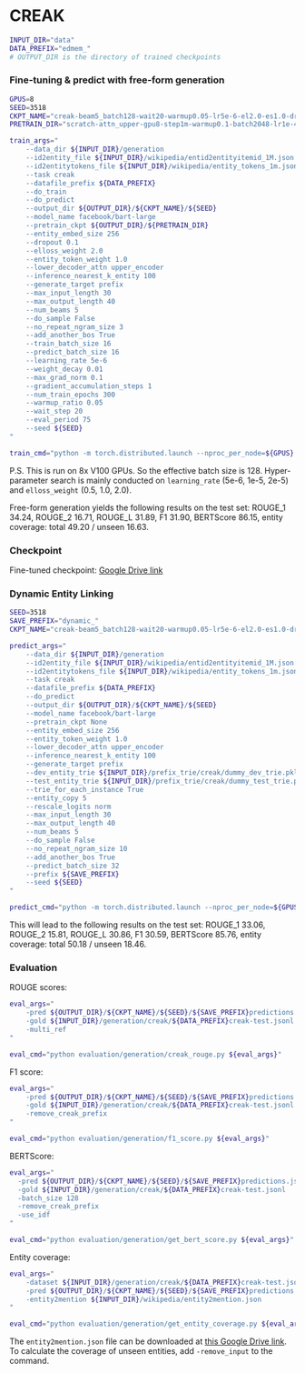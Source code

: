 # CREAK

```bash
INPUT_DIR="data"
DATA_PREFIX="edmem_"
# OUTPUT_DIR is the directory of trained checkpoints
```

### Fine-tuning & predict with free-form generation

```bash
GPUS=8
SEED=3518
CKPT_NAME="creak-beam5_batch128-wait20-warmup0.05-lr5e-6-el2.0-es1.0-dropout0.1-eval75"
PRETRAIN_DIR="scratch-attn_upper-gpu8-step1m-warmup0.1-batch2048-lr1e-4-norm0.1-ssm0.5-mlm0.3-el1.0/checkpoint-1000000"

train_args="
    --data_dir ${INPUT_DIR}/generation
    --id2entity_file ${INPUT_DIR}/wikipedia/entid2entityitemid_1M.json
    --id2entitytokens_file ${INPUT_DIR}/wikipedia/entity_tokens_1m.json
    --task creak
    --datafile_prefix ${DATA_PREFIX}
    --do_train
    --do_predict
    --output_dir ${OUTPUT_DIR}/${CKPT_NAME}/${SEED}
    --model_name facebook/bart-large
    --pretrain_ckpt ${OUTPUT_DIR}/${PRETRAIN_DIR}
    --entity_embed_size 256
    --dropout 0.1
    --elloss_weight 2.0
    --entity_token_weight 1.0
    --lower_decoder_attn upper_encoder
    --inference_nearest_k_entity 100
    --generate_target prefix
    --max_input_length 30
    --max_output_length 40
    --num_beams 5
    --do_sample False
    --no_repeat_ngram_size 3
    --add_another_bos True
    --train_batch_size 16
    --predict_batch_size 16
    --learning_rate 5e-6
    --weight_decay 0.01
    --max_grad_norm 0.1
    --gradient_accumulation_steps 1
    --num_train_epochs 300
    --warmup_ratio 0.05
    --wait_step 20
    --eval_period 75
    --seed ${SEED}
"

train_cmd="python -m torch.distributed.launch --nproc_per_node=${GPUS} src/run_generation.py ${train_args}"
```
P.S. This is run on 8x V100 GPUs. So the effective batch size is 128. Hyper-parameter search is mainly conducted on `learning_rate` (5e-6, 1e-5, 2e-5) and `elloss_weight` (0.5, 1.0, 2.0).

Free-form generation yields the following results on the test set: ROUGE_1 34.24, ROUGE_2 16.71, ROUGE_L 31.89, F1 31.90, BERTScore 86.15, entity coverage: total 49.20 / unseen 16.63.

### Checkpoint

Fine-tuned checkpoint: [Google Drive link](https://drive.google.com/file/d/1kFy48cszkxxr8nSKDso2A814MK0MhkCf/view?usp=sharing)

### Dynamic Entity Linking

```bash
SEED=3518
SAVE_PREFIX="dynamic_"
CKPT_NAME="creak-beam5_batch128-wait20-warmup0.05-lr5e-6-el2.0-es1.0-dropout0.1-eval75"

predict_args="
    --data_dir ${INPUT_DIR}/generation
    --id2entity_file ${INPUT_DIR}/wikipedia/entid2entityitemid_1M.json
    --id2entitytokens_file ${INPUT_DIR}/wikipedia/entity_tokens_1m.json
    --task creak
    --datafile_prefix ${DATA_PREFIX}
    --do_predict
    --output_dir ${OUTPUT_DIR}/${CKPT_NAME}/${SEED}
    --model_name facebook/bart-large
    --pretrain_ckpt None
    --entity_embed_size 256
    --entity_token_weight 1.0
    --lower_decoder_attn upper_encoder
    --inference_nearest_k_entity 100
    --generate_target prefix
    --dev_entity_trie ${INPUT_DIR}/prefix_trie/creak/dummy_dev_trie.pkl
    --test_entity_trie ${INPUT_DIR}/prefix_trie/creak/dummy_test_trie.pkl
    --trie_for_each_instance True
    --entity_copy 5
    --rescale_logits norm
    --max_input_length 30
    --max_output_length 40
    --num_beams 5
    --do_sample False
    --no_repeat_ngram_size 10
    --add_another_bos True
    --predict_batch_size 32
    --prefix ${SAVE_PREFIX}
    --seed ${SEED}
"

predict_cmd="python -m torch.distributed.launch --nproc_per_node=${GPUS} src/run_generation.py ${predict_args}"
```
This will lead to the following results on the test set: ROUGE_1 33.06, ROUGE_2 15.81, ROUGE_L 30.86, F1 30.59, BERTScore 85.76, entity coverage: total 50.18 / unseen 18.46. 

### Evaluation

ROUGE scores:
```bash
eval_args="
    -pred ${OUTPUT_DIR}/${CKPT_NAME}/${SEED}/${SAVE_PREFIX}predictions.json
    -gold ${INPUT_DIR}/generation/creak/${DATA_PREFIX}creak-test.jsonl
    -multi_ref
"

eval_cmd="python evaluation/generation/creak_rouge.py ${eval_args}"
```

F1 score:
```bash
eval_args="
    -pred ${OUTPUT_DIR}/${CKPT_NAME}/${SEED}/${SAVE_PREFIX}predictions.json
    -gold ${INPUT_DIR}/generation/creak/${DATA_PREFIX}creak-test.jsonl
    -remove_creak_prefix
"

eval_cmd="python evaluation/generation/f1_score.py ${eval_args}"
```

BERTScore:
```bash
eval_args="
  -pred ${OUTPUT_DIR}/${CKPT_NAME}/${SEED}/${SAVE_PREFIX}predictions.json
  -gold ${INPUT_DIR}/generation/creak/${DATA_PREFIX}creak-test.jsonl
  -batch_size 128
  -remove_creak_prefix
  -use_idf
"

eval_cmd="python evaluation/generation/get_bert_score.py ${eval_args}"
```

Entity coverage:
```bash
eval_args="
    -dataset ${INPUT_DIR}/generation/creak/${DATA_PREFIX}creak-test.jsonl
    -pred ${OUTPUT_DIR}/${CKPT_NAME}/${SEED}/${SAVE_PREFIX}predictions.json
    -entity2mention ${INPUT_DIR}/wikipedia/entity2mention.json
"

eval_cmd="python evaluation/generation/get_entity_coverage.py ${eval_args}"
```
The `entity2mention.json` file can be downloaded at [this Google Drive link](https://drive.google.com/file/d/1I8JK_v97soAXd1gXCpcEGDMMRHbxwaAT/view?usp=sharing). To calculate the coverage of unseen entities, add `-remove_input` to the command.
